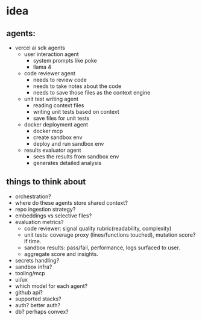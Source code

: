 # idea

## agents: 

- vercel ai sdk agents
    - user interaction agent 
        - system prompts like poke 
        - llama 4 
    - code reviewer agent
        - needs to review code 
        - needs to take notes about the code
        - needs to save those files as the context engine
    - unit test writing agent
        - reading context files
        - writing unit tests based on context  
        - save files for unit tests
    - docker deployment agent 
        - docker mcp 
        - create sandbox env 
        - deploy and run sandbox env
    - results evaluator agent
        - sees the results from sandbox env 
        - generates detailed analysis 

## things to think about 


- orchestration?
- where do these agents store shared context?
- repo ingestion strategy? 
- embeddings vs selective files? 
- evaluation metrics?
    - code reviewer: signal quality rubric(readability, complexity)
    - unit tests: coverage proxy (lines/functions touched), mutation score? if time.
    - sandbox results: pass/fail, performance, logs surfaced to user.
    - aggregate score and insights.
- secrets handling?
- sandbox infra?
- tooling/mcp
- ui/ux
- which model for each agent?
- github api?
- supported stacks?
- auth? better auth? 
- db? perhaps convex?


